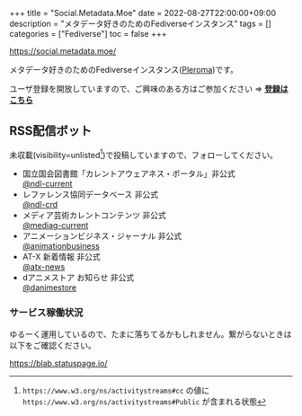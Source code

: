 +++
title = "Social.Metadata.Moe"
date = 2022-08-27T22:00:00+09:00
description = "メタデータ好きのためのFediverseインスタンス"
tags = []
categories = ["Fediverse"]
toc = false
+++

<https://social.metadata.moe/>

メタデータ好きのためのFediverseインスタンス([Pleroma](https://pleroma.social/))です。

ユーザ登録を開放していますので、ご興味のある方はご参加ください ⇒ [**登録はこちら**](https://social.metadata.moe/registration)

## RSS配信ボット

未収載(visibility=unlisted[^1])で投稿していますので、フォローしてください。

- 国立国会図書館「カレントアウェアネス・ポータル」非公式  
  [@ndl-current](https://social.metadata.moe/ndl-current)
- レファレンス協同データベース 非公式  
  [@ndl-crd](https://social.metadata.moe/ndl-crd)
- メディア芸術カレントコンテンツ 非公式  
  [@mediag-current](https://social.metadata.moe/mediag-current)
- アニメーションビジネス・ジャーナル 非公式  
  [@animationbusiness](https://social.metadata.moe/animationbusiness)
- AT-X 新着情報 非公式  
  [@atx-news](https://social.metadata.moe/atx-news)
- dアニメストア お知らせ 非公式  
  [@danimestore](https://social.metadata.moe/danimestore)

### サービス稼働状況

ゆるーく運用しているので、たまに落ちてるかもしれません。繋がらないときは以下をご確認ください。

<https://blab.statuspage.io/>

[^1]: `https://www.w3.org/ns/activitystreams#cc` の値に `https://www.w3.org/ns/activitystreams#Public` が含まれる状態
